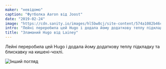 ```yaml
---
maker: "невідомо"
caption: "Футболка Aaron від Joost"
date: "2019-02-24"
image: "https://cdn.sanity.io/images/hl5bw8cj/site-content/574a1082b46ca29961461e9fa3f0a03772a1da74-1000x972.jpg"
intro: "Лейні переробила цей Hugo і додала йому додаткову теплу підкладку та блискавку на кишені-чохлі."
title: "Зламаний Hugo від Lainey"
---
```


Лейні переробила цей Hugo і додала йому додаткову теплу підкладку та блискавку на кишені-чохлі.

![Інший погляд](https://posts.freesewing.org/uploads/hugo_by_lainey_2_81b29a8f49.jpg "Інший погляд")
